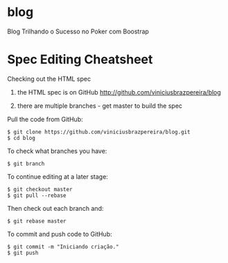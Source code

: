 blog
====

Blog Trilhando o Sucesso no Poker com Boostrap

Spec Editing Cheatsheet
===

Checking out the HTML spec

   1. the HTML spec is on GitHub http://github.com/viniciusbrazpereira/blog

   2. there are multiple branches - get master to build the spec

Pull the code from GitHub:

    $ git clone https://github.com/viniciusbrazpereira/blog.git
    $ cd blog

To check what branches you have:

    $ git branch

To continue editing at a later stage:

    $ git checkout master
    $ git pull --rebase

Then check out each branch and:

    $ git rebase master

To commit and push code to GitHub:

    $ git commit -m "Iniciando criação."
    $ git push
        

